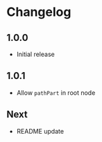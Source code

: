 # Changelog

## 1.0.0

* Initial release

## 1.0.1

* Allow `pathPart` in root node

## Next

* README update
